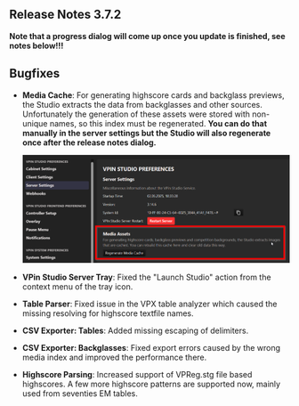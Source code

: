 ## Release Notes 3.7.2

**Note that a progress dialog will come up once you update is finished, see notes below!!!**

## Bugfixes

- **Media Cache**: For generating highscore cards and backglass previews, the Studio extracts the data from backglasses and other sources. Unfortunately the generation of these assets were stored with non-unique names, so this index must be regenerated. **You can do that manually in the server settings but the Studio will also regenerate once after the release notes dialog.**

  <img src="https://raw.githubusercontent.com/syd711/vpin-studio/main/documentation/preferences/media-cache.png" width="650" />

- **VPin Studio Server Tray**: Fixed the "Launch Studio" action from the context menu of the tray icon.
- **Table Parser**: Fixed issue in the VPX table analyzer which caused the missing resolving for highscore textfile names.
- **CSV Exporter: Tables**: Added missing escaping of delimiters.
- **CSV Exporter: Backglasses**: Fixed export errors caused by the wrong media index and improved the performance there.
- **Highscore Parsing**: Increased support of VPReg.stg file based highscores. A few more highscore patterns are supported now, mainly used from seventies EM tables. 

  
